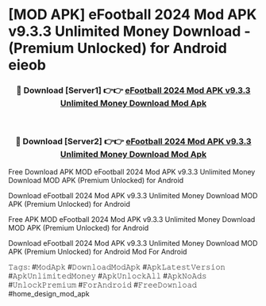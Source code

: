 # [MOD APK] eFootball 2024 Mod APK v9.3.3 Unlimited Money Download - (Premium Unlocked) for Android eieob



<div align="center">
<h3>🔴 Download [Server1] 👉👉 <a href="https://momento.my/?title=eFootball_2024_Mod_APK_v9.3.3_Unlimited_Money_Download">eFootball 2024 Mod APK v9.3.3 Unlimited Money Download Mod Apk</a></h3><br>

<h3>🔴 Download [Server2] 👉👉 <a href="https://momento.my/?title=eFootball_2024_Mod_APK_v9.3.3_Unlimited_Money_Download">eFootball 2024 Mod APK v9.3.3 Unlimited Money Download Mod Apk</a></h3>
</div>



Free Download APK MOD eFootball 2024 Mod APK v9.3.3 Unlimited Money Download MOD APK (Premium Unlocked) for Android

Download eFootball 2024 Mod APK v9.3.3 Unlimited Money Download MOD APK (Premium Unlocked) for Android

Free APK MOD eFootball 2024 Mod APK v9.3.3 Unlimited Money Download MOD APK (Premium Unlocked) for Android

Download eFootball 2024 Mod APK v9.3.3 Unlimited Money Download MOD APK (Premium Unlocked) for Android Mod For Android

𝚃𝚊𝚐𝚜: #𝙼𝚘𝚍𝙰𝚙𝚔 #𝙳𝚘𝚠𝚗𝚕𝚘𝚊𝚍𝙼𝚘𝚍𝙰𝚙𝚔 #𝙰𝚙𝚔𝙻𝚊𝚝𝚎𝚜𝚝𝚅𝚎𝚛𝚜𝚒𝚘𝚗 #𝙰𝚙𝚔𝚄𝚗𝚕𝚒𝚖𝚒𝚝𝚎𝚍𝙼𝚘𝚗𝚎𝚢 #𝙰𝚙𝚔𝚄𝚗𝚕𝚘𝚌𝚔𝙰𝚕𝚕 #𝙰𝚙𝚔𝙽𝚘𝙰𝚍𝚜 #𝚄𝚗𝚕𝚘𝚌𝚔𝙿𝚛𝚎𝚖𝚒𝚞𝚖 #𝙵𝚘𝚛𝙰𝚗𝚍𝚛𝚘𝚒𝚍 #𝙵𝚛𝚎𝚎𝙳𝚘𝚠𝚗𝚕𝚘𝚊𝚍 #home_design_mod_apk
